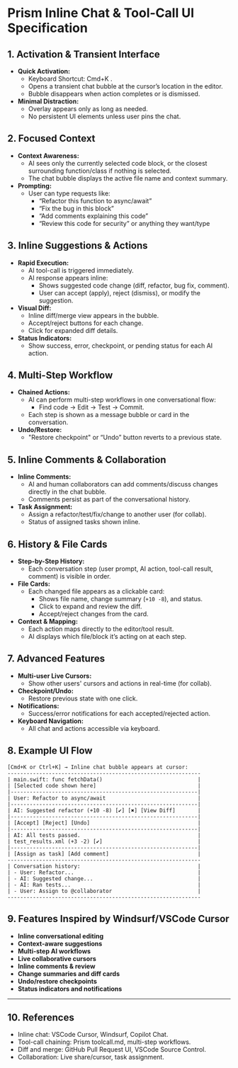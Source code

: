 # Prism Inline Chat & Tool-Call UI Specification

## 1. Activation & Transient Interface

- **Quick Activation:**  
  - Keyboard Shortcut: Cmd+K .
  - Opens a transient chat bubble at the cursor’s location in the editor.
  - Bubble disappears when action completes or is dismissed.
- **Minimal Distraction:**  
  - Overlay appears only as long as needed.
  - No persistent UI elements unless user pins the chat.

## 2. Focused Context

- **Context Awareness:**  
  - AI sees only the currently selected code block, or the closest surrounding function/class if nothing is selected.
  - The chat bubble displays the active file name and context summary.
- **Prompting:**  
  - User can type requests like:
    - “Refactor this function to async/await”
    - “Fix the bug in this block”
    - “Add comments explaining this code”
    - “Review this code for security” or anything they want/type

## 3. Inline Suggestions & Actions

- **Rapid Execution:**  
  - AI tool-call is triggered immediately.
  - AI response appears inline:
    - Shows suggested code change (diff, refactor, bug fix, comment).
    - User can accept (apply), reject (dismiss), or modify the suggestion.
- **Visual Diff:**  
  - Inline diff/merge view appears in the bubble.
  - Accept/reject buttons for each change.
  - Click for expanded diff details.
- **Status Indicators:**  
  - Show success, error, checkpoint, or pending status for each AI action.

## 4. Multi-Step Workflow

- **Chained Actions:**  
  - AI can perform multi-step workflows in one conversational flow:
    - Find code → Edit → Test → Commit.
  - Each step is shown as a message bubble or card in the conversation.
- **Undo/Restore:**  
  - "Restore checkpoint" or “Undo” button reverts to a previous state.

## 5. Inline Comments & Collaboration

- **Inline Comments:**  
  - AI and human collaborators can add comments/discuss changes directly in the chat bubble.
  - Comments persist as part of the conversational history.
- **Task Assignment:**  
  - Assign a refactor/test/fix/change to another user (for collab).
  - Status of assigned tasks shown inline.

## 6. History & File Cards

- **Step-by-Step History:**  
  - Each conversation step (user prompt, AI action, tool-call result, comment) is visible in order.
- **File Cards:**  
  - Each changed file appears as a clickable card:
    - Shows file name, change summary (`+10 -8`), and status.
    - Click to expand and review the diff.
    - Accept/reject changes from the card.
- **Context & Mapping:**  
  - Each action maps directly to the editor/tool result.
  - AI displays which file/block it’s acting on at each step.

## 7. Advanced Features

- **Multi-user Live Cursors:**  
  - Show other users' cursors and actions in real-time (for collab).
- **Checkpoint/Undo:**  
  - Restore previous state with one click.
- **Notifications:**  
  - Success/error notifications for each accepted/rejected action.
- **Keyboard Navigation:**  
  - All chat and actions accessible via keyboard.

## 8. Example UI Flow

```
[Cmd+K or Ctrl+K] → Inline chat bubble appears at cursor:
-------------------------------------------------------------
| main.swift: func fetchData()                              |
| [Selected code shown here]                                |
|-----------------------------------------------------------|
| User: Refactor to async/await                             |
|-----------------------------------------------------------|
| AI: Suggested refactor (+10 -8) [✔] [✖] [View Diff]       |
|-----------------------------------------------------------|
| [Accept] [Reject] [Undo]                                  |
|-----------------------------------------------------------|
| AI: All tests passed.                                     |
| test_results.xml (+3 -2) [✔]                              |
|-----------------------------------------------------------|
| [Assign as task] [Add comment]                            |
-------------------------------------------------------------
| Conversation history:                                     |
| - User: Refactor...                                       |
| - AI: Suggested change...                                 |
| - AI: Ran tests...                                        |
| - User: Assign to @collaborator                           |
-------------------------------------------------------------
```

## 9. Features Inspired by Windsurf/VSCode Cursor

- **Inline conversational editing**
- **Context-aware suggestions**
- **Multi-step AI workflows**
- **Live collaborative cursors**
- **Inline comments & review**
- **Change summaries and diff cards**
- **Undo/restore checkpoints**
- **Status indicators and notifications**

---

## 10. References

- Inline chat: VSCode Cursor, Windsurf, Copilot Chat.
- Tool-call chaining: Prism toolcall.md, multi-step workflows.
- Diff and merge: GitHub Pull Request UI, VSCode Source Control.
- Collaboration: Live share/cursor, task assignment.